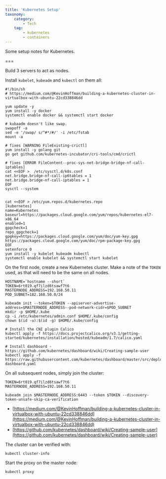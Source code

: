 ```yaml
---
title: 'Kubernetes Setup'
taxonomy:
    category:
        - Tech
    tag:
        - kubernetes
        - containers
---
```


Some setup notes for Kubernetes.

===

Build 3 servers to act as nodes.

Install `kubelet`, `kubeadm` and `kubectl` on them all:

    #!/bin/sh
    # https://medium.com/@KevinHoffman/building-a-kubernetes-cluster-in-virtualbox-with-ubuntu-22cd338846dd

    yum update -y
    yum install -y docker
    systemctl enable docker && systemctl start docker

    # kubaadm doesn't like swap.
    swapoff -a
    sed -e '/swap/ s/^#*/#/' -i /etc/fstab
    mount -a

    # fixes [WARNING FileExisting-crictl]
    yum install -y golang git
    go get github.com/kubernetes-incubator/cri-tools/cmd/crictl

    # fixes [ERROR FileContent--proc-sys-net-bridge-bridge-nf-call-iptables]
    cat <<EOF >  /etc/sysctl.d/k8s.conf
    net.bridge.bridge-nf-call-ip6tables = 1
    net.bridge.bridge-nf-call-iptables = 1
    EOF
    sysctl --system


    cat <<EOF > /etc/yum.repos.d/kubernetes.repo
    [kubernetes]
    name=Kubernetes
    baseurl=https://packages.cloud.google.com/yum/repos/kubernetes-el7-x86_64
    enabled=1
    gpgcheck=1
    repo_gpgcheck=1
    gpgkey=https://packages.cloud.google.com/yum/doc/yum-key.gpg https://packages.cloud.google.com/yum/doc/rpm-package-key.gpg
    EOF
    setenforce 0
    yum install -y kubelet kubeadm kubectl
    systemctl enable kubelet && systemctl start kubelet

On the first node, create a new Kubernetes cluster. Make a note of the `TOKEN` used, as that will need to be the same on all nodes.

    HOSTNAME=`hostname --short`
    TOKEN=6rt019.qf7ilzd6tsawf7t6
    MASTERNODE_ADDRESS=192.168.50.11
    POD_SUBNET=182.168.50.0/24

    kubeadm init --token=$TOKEN --apiserver-advertise-address=$MASTERNODE_ADDRESS--pod-network-cidr=$POD_SUBNET
    mkdir -p $HOME/.kube
    cp -i /etc/kubernetes/admin.conf $HOME/.kube/config
    chown $(id -u):$(id -g) $HOME/.kube/config

    # Install the CNI plugin Calico
    kubectl apply -f https://docs.projectcalico.org/v3.1/getting-started/kubernetes/installation/hosted/kubeadm/1.7/calico.yaml

    # Install dashboard - https://github.com/kubernetes/dashboard/wiki/Creating-sample-user
    kubectl apply -f https://raw.githubusercontent.com/kubernetes/dashboard/master/src/deploy/recommended/kubernetes-dashboard.yaml


On all subsequent nodes, simply join the cluster:

    TOKEN=6rt019.qf7ilzd6tsawf7t6
    MASTERNODE_ADDRESS=192.168.50.11

    kubeadm join $MASTERNODE_ADDRESS:6443 --token $TOKEN --discovery-token-unsafe-skip-ca-verification

- [https://medium.com/@KevinHoffman/building-a-kubernetes-cluster-in-virtualbox-with-ubuntu-22cd338846dd](https://medium.com/@KevinHoffman/building-a-kubernetes-cluster-in-virtualbox-with-ubuntu-22cd338846dd)
- [https://github.com/kubernetes/dashboard/wiki/Creating-sample-user](https://github.com/kubernetes/dashboard/wiki/Creating-sample-user)

The cluster can be verified with:

    kubectl cluster-info

Start the proxy on the master node:

    kubectl proxy
